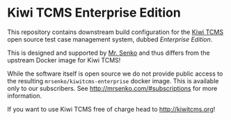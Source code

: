Kiwi TCMS Enterprise Edition
============================

This repository contains downstream build configuration for the
[Kiwi TCMS](http://kiwitcms.org) open source test case management
system, dubbed *Enterprise Edition*.

This is designed and supported by [Mr. Senko](http://mrsenko.com)
and thus differs from the upstream Docker image for Kiwi TCMS!

While the software itself is open source we do not provide public
access to the resulting `mrsenko/kiwitcms-enterprise` docker image.
This is available only to our subscribers.
See http://mrsenko.com/#subscriptions for more information.

If you want to use Kiwi TCMS free of charge head to http://kiwitcms.org!

